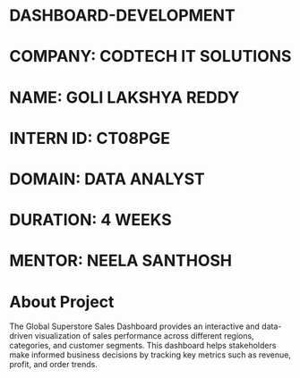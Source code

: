 # DASHBOARD-DEVELOPMENT
# COMPANY: CODTECH IT SOLUTIONS
# NAME: GOLI LAKSHYA REDDY
# INTERN ID: CT08PGE
# DOMAIN: DATA ANALYST
# DURATION: 4 WEEKS
# MENTOR: NEELA SANTHOSH
# About Project
The Global Superstore Sales Dashboard provides an interactive and data-driven visualization of sales performance across different regions, categories, and customer segments. This dashboard helps stakeholders make informed business decisions by tracking key metrics such as revenue, profit, and order trends.
